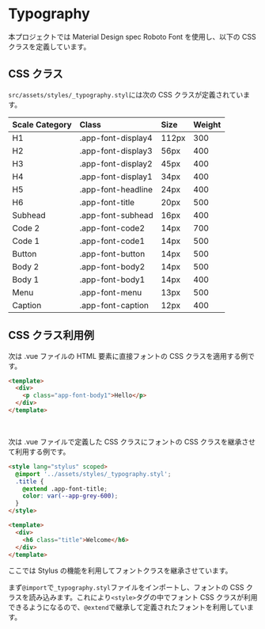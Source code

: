 # Typography

本プロジェクトでは Material Design spec Roboto Font を使用し、以下の CSS クラスを定義しています。

## CSS クラス

`src/assets/styles/_typography.styl`には次の CSS クラスが定義されています。

| Scale Category                                                                  | Class              | Size  | Weight |
| :------------------------------------------------------------------------------ | :----------------- | :---- | :----- |
| <div class="app-font-display4" style="color: var(--app-grey-600);">H1</div>     | .app-font-display4 | 112px | 300    |
| <div class="app-font-display3" style="color: var(--app-grey-600);">H2</div>     | .app-font-display3 | 56px  | 400    |
| <div class="app-font-display2" style="color: var(--app-grey-600);">H3</div>     | .app-font-display2 | 45px  | 400    |
| <div class="app-font-display1" style="color: var(--app-grey-600);">H4</div>     | .app-font-display1 | 34px  | 400    |
| <div class="app-font-headline" style="color: var(--app-grey-600);">H5</div>     | .app-font-headline | 24px  | 400    |
| <div class="app-font-title" style="color: var(--app-grey-600);">H6</div>        | .app-font-title    | 20px  | 500    |
| <div class="app-font-subhead" style="color: var(--app-grey-600);">Subhead</div> | .app-font-subhead  | 16px  | 400    |
| <div class="app-font-code2" style="color: var(--app-grey-600);">Code 2</div>    | .app-font-code2    | 14px  | 700    |
| <div class="app-font-code1" style="color: var(--app-grey-600);">Code 1</div>    | .app-font-code1    | 14px  | 500    |
| <div class="app-font-button" style="color: var(--app-grey-600);">Button</div>   | .app-font-button   | 14px  | 500    |
| <div class="app-font-body2" style="color: var(--app-grey-600);">Body 2</div>    | .app-font-body2    | 14px  | 500    |
| <div class="app-font-body1" style="color: var(--app-grey-600);">Body 1</div>    | .app-font-body1    | 14px  | 400    |
| <div class="app-font-menu" style="color: var(--app-grey-600);">Menu</div>       | .app-font-menu     | 13px  | 500    |
| <div class="app-font-caption" style="color: var(--app-grey-600);">Caption</div> | .app-font-caption  | 12px  | 400    |

## CSS クラス利用例

次は .vue ファイルの HTML 要素に直接フォントの CSS クラスを適用する例です。

```html
<template>
  <div>
    <p class="app-font-body1">Hello</p>
  </div>
</template>
```

<br>

次は .vue ファイルで定義した CSS クラスにフォントの CSS クラスを継承させて利用する例です。

```html
<style lang="stylus" scoped>
  @import '../assets/styles/_typography.styl';
  .title {
    @extend .app-font-title;
    color: var(--app-grey-600);
  }
</style>

<template>
  <div>
    <h6 class="title">Welcome</h6>
  </div>
</template>
```

ここでは Stylus の機能を利用してフォントクラスを継承させています。

まず`@import`で`_typography.styl`ファイルをインポートし、フォントの CSS クラスを読み込みます。これにより`<style>`タグの中でフォント CSS クラスが利用できるようになるので、`@extend`で継承して定義されたフォントを利用しています。
